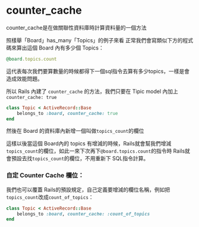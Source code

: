 # counter_cache

counter_cache是在做關聯性資料庫時計算資料量的一個方法


照樣舉「Board」has_many「Topics」的例子來看
正常我們會寫類似下方的程式碼來算出這個 Board 內有多少個 Topics：

```ruby
@board.topics.count
```

這代表每次我們要算數量的時候都得下一個sql指令去算有多少topics，一樣是會造成效能問題。

所以 Rails 內建了 `counter_cache` 的方法，我們只要在 Tipic model 內加上`counter_cache: true`

```ruby
class Topic < ActiveRecord::Base
	belongs_to :board, counter_cache: true
end
```

然後在 Board 的資料庫內新增一個叫做`topics_count`的欄位

這樣以後當這個 Board內的 topics 有增減的時候，Rails就會幫我們增減`topics_count`的欄位，如此一來下次再下`@board.topics.count`的指令時 Rails就會預設去找`topics_count`的欄位，不用重新下 SQL指令計算。

### 自定 Counter Cache 欄位：

我們也可以覆蓋 Rails的預設規定，自己定義要增減的欄位名稱，例如把`topics_count`改成`count_of_topics`：
```ruby
class Topic < ActiveRecord::Base
	belongs_to :board, counter_cache: :count_of_topics
end
```

